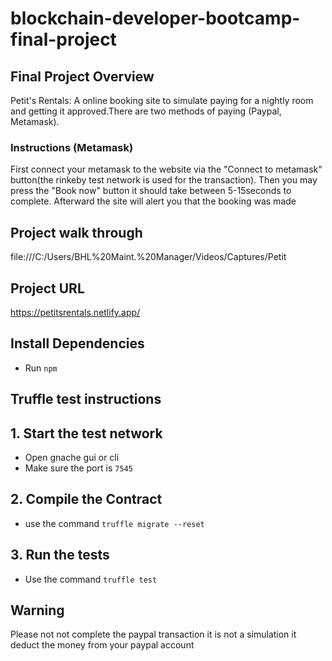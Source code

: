 # blockchain-developer-bootcamp-final-project

## Final Project Overview

Petit's Rentals: A online booking site to simulate paying for a nightly room and getting it approved.There are two methods of paying (Paypal, Metamask).

### Instructions (Metamask)

First connect your metamask to the website via the "Connect to metamask" button(the rinkeby test network is used for the transaction). Then you may press the "Book now" button it should take between 5-15seconds to complete. Afterward the site will alert you that the booking was made

## Project walk through
file:///C:/Users/BHL%20Maint.%20Manager/Videos/Captures/Petit


## Project URL

https://petitsrentals.netlify.app/

##  Install Dependencies
- Run ```npm```

## Truffle test instructions
## 1. Start the test network
- Open gnache gui or cli
- Make sure the port is ```7545```

## 2. Compile the Contract
- use the command ```truffle migrate --reset```
## 3. Run the tests
- Use the command ```truffle test```

## Warning
Please not not complete the paypal transaction it is not a simulation it deduct the money from your paypal account

